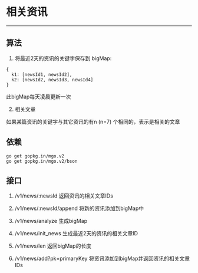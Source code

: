 # 相关资讯
------

## 算法

1) 将最近2天的资讯的关键字保存到 bigMap:
```
{
  k1: [newsId1, newsId2],
  k2: [newsId2, newsId3, newsId4]
}

```
此bigMap每天凌晨更新一次

2) 相关文章

如果某篇资讯的关键字与其它资讯的有n (n=7) 个相同的，表示是相关的文章

## 依赖

```
go get gopkg.in/mgo.v2
go get gopkg.in/mgo.v2/bson
```

## 接口

1. /v1/news/:newsId  返回资讯的相关文章IDs

2. /v1/news/:newsId/append 将新的资讯添加到bigMap中

3. /v1/news/analyze 生成bigMap

4. /v1/news/init_news 生成最近2天的资讯的相关文章ID

5. /v1/news/len  返回bigMap的长度

6. /v1/news/add?pk=primaryKey  将资讯添加到bigMap并返回资讯的相关文章IDs